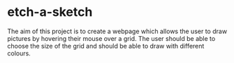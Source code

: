 # etch-a-sketch
The aim of this project is to create a webpage which allows the user to
draw pictures by hovering their mouse over a grid.
The user should be able to choose the size of the grid and should be able
to draw with different colours.
